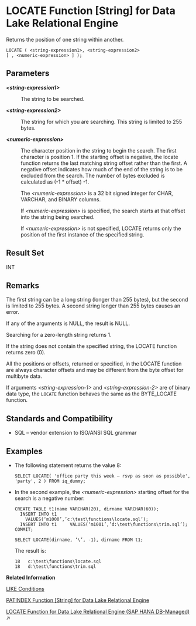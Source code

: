 <!-- loioa55fae8484f2101591b6b7d46dca7cc4 -->

# LOCATE Function \[String\] for Data Lake Relational Engine

Returns the position of one string within another.



```
LOCATE ( <string-expression1>, <string-expression2>
[ , <numeric-expression> ] );
```



<a name="loioa55fae8484f2101591b6b7d46dca7cc4__LOCATE_parm1"/>

## Parameters


<dl>
<dt><b>

*<string-expression1\>*

</b></dt>
<dd>

The string to be searched.



</dd><dt><b>

*<string-expression2\>*

</b></dt>
<dd>

The string for which you are searching. This string is limited to 255 bytes.



</dd><dt><b>

*<numeric-expression\>*

</b></dt>
<dd>

The character position in the string to begin the search. The first character is position 1. If the starting offset is negative, the locate function returns the last matching string offset rather than the first. A negative offset indicates how much of the end of the string is to be excluded from the search. The number of bytes excluded is calculated as \(-1 \* offset\) -1.

The *<numeric-expression\>* is a 32 bit signed integer for CHAR, VARCHAR, and BINARY columns.

If *<numeric-expression\>* is specified, the search starts at that offset into the string being searched.

If *<numeric-expression\>* is not specified, LOCATE returns only the position of the first instance of the specified string.



</dd>
</dl>



<a name="loioa55fae8484f2101591b6b7d46dca7cc4__LOCATE_returns1"/>

## Result Set

INT



<a name="loioa55fae8484f2101591b6b7d46dca7cc4__LOCATE_remarks1"/>

## Remarks

The first string can be a long string \(longer than 255 bytes\), but the second is limited to 255 bytes. A second string longer than 255 bytes causes an error.

If any of the arguments is NULL, the result is NULL.

Searching for a zero-length string returns 1.

If the string does not contain the specified string, the LOCATE function returns zero \(0\).

All the positions or offsets, returned or specified, in the LOCATE function are always character offsets and may be different from the byte offset for multibyte data.

If arguments *<string-expression-1\>* and *<string-expression-2\>* are of binary data type, the `LOCATE` function behaves the same as the BYTE\_LOCATE function.



<a name="loioa55fae8484f2101591b6b7d46dca7cc4__LOCATE_standards1"/>

## Standards and Compatibility

-   SQL – vendor extension to ISO/ANSI SQL grammar



<a name="loioa55fae8484f2101591b6b7d46dca7cc4__LOCATE_examples1"/>

## Examples

-   The following statement returns the value 8:

    ```
    SELECT LOCATE( 'office party this week – rsvp as soon as possible', 'party', 2 ) FROM iq_dummy;
    ```

-   In the second example, the *<numeric-expression\>* starting offset for the search is a negative number:

    ```
    CREATE TABLE t1(name VARCHAR(20), dirname VARCHAR(60));
      INSERT INTO t1     VALUES(‘m1000’,’c:\test\functions\locate.sql’);
      INSERT INTO t1     VALUES(‘m1001’,’d:\test\functions\trim.sql’);
    COMMIT;
    
    SELECT LOCATE(dirname, ‘\’, -1), dirname FROM t1;
    ```

    The result is:

    ```
    18   c:\test\functions\locate.sql
    18   d:\test\functions\trim.sql
    ```


**Related Information**  


[LIKE Conditions](../010-sql-language-elements/like-conditions-a4fd6d2.md "Use LIKE conditions in subqueries to use wildcards in the WHERE clause to perform pattern matching.")

[PATINDEX Function \[String\] for Data Lake Relational Engine](patindex-function-string-for-data-lake-relational-engine-a56c8f8.md "Returns the starting position of the first occurrence of a specified pattern.")

[LOCATE Function for Data Lake Relational Engine (SAP HANA DB-Managed)](https://help.sap.com/viewer/a898e08b84f21015969fa437e89860c8/2024_1_QRC/en-US/ea53f0bcd5e34cc8a53d2c6ea32d5b5c.html "Returns the position of one string within another.") :arrow_upper_right:

